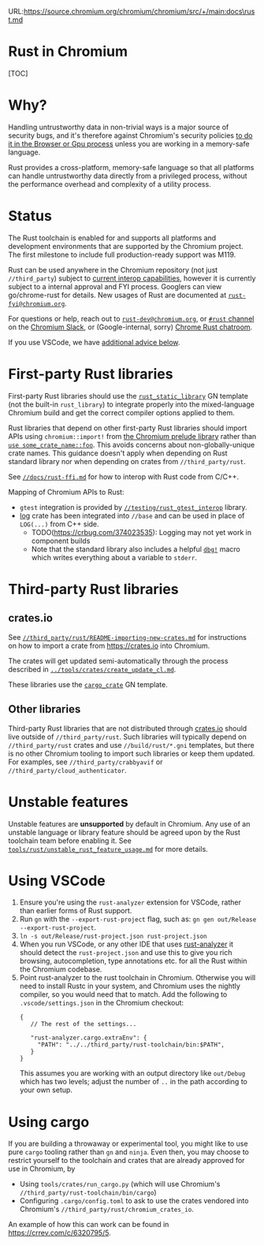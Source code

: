 URL:https://source.chromium.org/chromium/chromium/src/+/main:docs\rust.md
# Rust in Chromium

[TOC]

# Why?

Handling untrustworthy data in non-trivial ways is a major source of security
bugs, and it's therefore against Chromium's security policies
[to do it in the Browser or Gpu process](../docs/security/rule-of-2.md) unless
you are working in a memory-safe language.

Rust provides a cross-platform, memory-safe language so that all platforms can
handle untrustworthy data directly from a privileged process, without the
performance overhead and complexity of a utility process.

# Status

The Rust toolchain is enabled for and supports all platforms and development
environments that are supported by the Chromium project. The first milestone
to include full production-ready support was M119.

Rust can be used anywhere in the Chromium repository (not just `//third_party`)
subject to [current interop capabilities][interop-rust-doc], however it is
currently subject to a internal approval and FYI process. Googlers can view
go/chrome-rust for details. New usages of Rust are documented at
[`rust-fyi@chromium.org`](https://groups.google.com/a/chromium.org/g/rust-fyi).

For questions or help, reach out to
[`rust-dev@chromium.org`](https://groups.google.com/a/chromium.org/g/rust-dev),
or [`#rust` channel](https://chromium.slack.com/archives/C01T3EWCJ9Z)
on the [Chromium Slack](https://www.chromium.org/developers/slack/),
or (Google-internal, sorry)
[Chrome Rust chatroom](https://chat.google.com/room/AAAAk1UCFGg?cls=7).

If you use VSCode, we have [additional advice below](#using-vscode).

# First-party Rust libraries

First-party Rust libraries should use the
[`rust_static_library`](
https://source.chromium.org/chromium/chromium/src/+/main:build/rust/rust_static_library.gni)
GN template (not the built-in `rust_library`) to integrate properly into the
mixed-language Chromium build and get the correct compiler options applied to
them.

Rust libraries that depend on other first-party Rust libraries
should import APIs using `chromium::import!` from
[the Chromium prelude library](../build/rust/chromium_prelude/)
rather than
[`use some_crate_name::foo`](https://doc.rust-lang.org/reference/items/use-declarations.html).
This avoids concerns about non-globally-unique crate names.
This guidance doesn't apply when depending on Rust standard library
nor when depending on crates from `//third_party/rust`.

See
[`//docs/rust-ffi.md`](rust-ffi.md)
for how to interop with Rust code from C/C++.

Mapping of Chromium APIs to Rust:

* `gtest` integration is provided by
[`//testing/rust_gtest_interop`](../testing/rust_gtest_interop/README.md)
library.
* [log](https://docs.rs/log) crate has been integrated into `//base` and can be
  used in place of `LOG(...)` from C++ side.
    - TODO(https://crbug.com/374023535): Logging may not yet work in component builds
    - Note that the standard library also includes a helpful
      [`dbg!`](https://doc.rust-lang.org/std/macro.dbg.html) macro which writes
      everything about a variable to `stderr`.

# Third-party Rust libraries

## crates.io

See
[`//third_party/rust/README-importing-new-crates.md`](../third_party/rust/README-importing-new-crates.md)
for instructions on how to import a crate from https://crates.io into Chromium.

The crates will get updated semi-automatically through the process described in
[`../tools/crates/create_update_cl.md`](../tools/crates/create_update_cl.md).

These libraries use the
[`cargo_crate`](
https://source.chromium.org/chromium/chromium/src/+/main:build/rust/cargo_crate.gni)
GN template.

## Other libraries

Third-party Rust libraries that are not distributed through [crates.io](
https://crates.io) should live outside of `//third_party/rust`.
Such libraries will typically depend on `//third_party/rust` crates
and use `//build/rust/*.gni` templates, but there is no other Chromium
tooling to import such libraries or keep them updated.
For examples, see `//third_party/crabbyavif` or
`//third_party/cloud_authenticator`.

# Unstable features

Unstable features are **unsupported** by default in Chromium. Any use of an
unstable language or library feature should be agreed upon by the Rust toolchain
team before enabling it.  See
[`tools/rust/unstable_rust_feature_usage.md`](../tools/rust/unstable_rust_feature_usage.md)
for more details.

# Using VSCode

1. Ensure you're using the `rust-analyzer` extension for VSCode, rather than
   earlier forms of Rust support.
2. Run `gn` with the `--export-rust-project` flag, such as:
   `gn gen out/Release --export-rust-project`.
3. `ln -s out/Release/rust-project.json rust-project.json`
4. When you run VSCode, or any other IDE that uses
   [rust-analyzer](https://rust-analyzer.github.io/) it should detect the
   `rust-project.json` and use this to give you rich browsing, autocompletion,
   type annotations etc. for all the Rust within the Chromium codebase.
5. Point rust-analyzer to the rust toolchain in Chromium. Otherwise you will
   need to install Rustc in your system, and Chromium uses the nightly
   compiler, so you would need that to match. Add the following to
   `.vscode/settings.json` in the Chromium checkout:
   ```
   {
      // The rest of the settings...

      "rust-analyzer.cargo.extraEnv": {
        "PATH": "../../third_party/rust-toolchain/bin:$PATH",
      }
   }
   ```
   This assumes you are working with an output directory like `out/Debug` which
   has two levels; adjust the number of `..` in the path according to your own
   setup.

# Using cargo

If you are building a throwaway or experimental tool, you might like to use pure
`cargo` tooling rather than `gn` and `ninja`. Even then, you may choose
to restrict yourself to the toolchain and crates that are already approved for
use in Chromium, by

* Using `tools/crates/run_cargo.py` (which will use
  Chromium's `//third_party/rust-toolchain/bin/cargo`)
* Configuring `.cargo/config.toml` to ask to use the crates vendored
  into Chromium's `//third_party/rust/chromium_crates_io`.

An example of how this can work can be found in
https://crrev.com/c/6320795/5.

[interop-rust-doc]: https://docs.google.com/document/d/1kvgaVMB_isELyDQ4nbMJYWrqrmL3UZI4tDxnyxy9RTE/edit?tab=t.0#heading=h.fpqr6hf3c3j0

